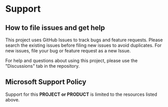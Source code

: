 # Support

## How to file issues and get help

This project uses GitHub Issues to track bugs and feature requests. Please search the existing
issues before filing new issues to avoid duplicates.  For new issues, file your bug or
feature request as a new Issue.

For help and questions about using this project, please use the "Discussions" tab in the repository.

## Microsoft Support Policy

Support for this **PROJECT or PRODUCT** is limited to the resources listed above.
